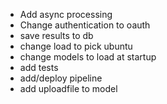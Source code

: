 - Add async processing
- Change authentication to oauth
- save results to db
- change load to pick ubuntu 
- change models to load at startup
- add tests
- add/deploy pipeline
- add uploadfile to model
